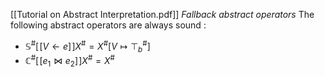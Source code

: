 [[Tutorial on Abstract Interpretation.pdf]]
*Fallback abstract operators*
The following abstract operators are always sound :
-  $\mathbb{S}^{\#} [\![V \leftarrow e]\!]X^{\#} = X^{\#}[V\longmapsto \top^{\#}_b]$     
- $\mathbb{C}^{\#} [\![e_1 \bowtie e_2]\!]X^{\#} = X^{\#}$
